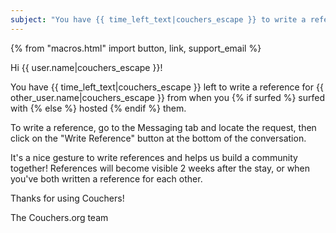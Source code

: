 ```yaml
---
subject: "You have {{ time_left_text|couchers_escape }} to write a reference for {{ other_user.name|couchers_escape }}!"
---
```


{% from "macros.html" import button, link, support_email %}

Hi {{ user.name|couchers_escape }}!

You have {{ time_left_text|couchers_escape }} left to write a reference for {{ other_user.name|couchers_escape }} from when you {% if surfed %} surfed with {% else %} hosted {% endif %} them.

To write a reference, go to the Messaging tab and locate the request, then click on the "Write Reference" button at the bottom of the conversation.

It's a nice gesture to write references and helps us build a community together! References will become visible 2 weeks after the stay, or when you've both written a reference for each other.

Thanks for using Couchers!

The Couchers.org team
